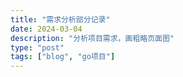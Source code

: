 ```yaml
---
title: "需求分析部分记录"
date: 2024-03-04
description: "分析项目需求，画粗略页面图"
type: "post"
tags: ["blog", "go项目"]
---
```

